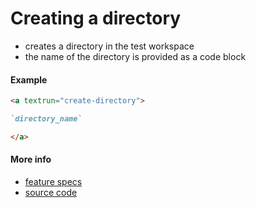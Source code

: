 # Creating a directory

- creates a directory in the test workspace
- the name of the directory is provided as a code block

#### Example

<a textrun="run-markdown-in-textrun">

```markdown
<a textrun="create-directory">

`directory_name`

</a>
```

</a>

#### More info

- [feature specs](../../text-runner/features/actions/built-in/create-directory/create-directory.feature)
- [source code](../../text-runner/src/actions/built-in/create-directory.ts)
